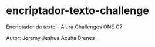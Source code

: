 # encriptador-texto-challenge
Encriptador de texto - Alura Challenges ONE G7

Autor: Jeremy Jeshua Acuña Brenes